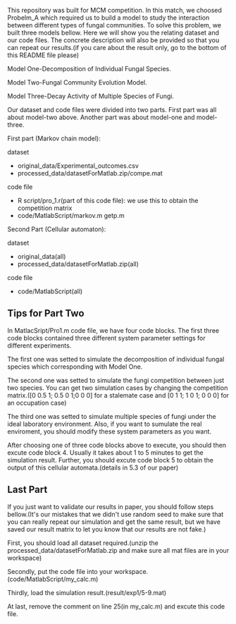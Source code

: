 This repository was built for MCM competition. In this match, we choosed Probelm_A which required us to build a model to study the interaction between different types of fungal communities. To solve this problem, we built three models bellow. Here we will show you the relating dataset and our code files. The concrete description will also be provided so that you can repeat our results.(if you care about the result only, go to the bottom of this README file please)

Model One-Decomposition of Individual Fungal Species.

Model Two-Fungal Community Evolution Model.

Model Three-Decay Activity of Multiple Species of Fungi.

Our dataset and code files were divided into two parts. First part was all about model-two above. Another part was about model-one and model-three.

First part (Markov chain model):

dataset

- original_data/Experimental_outcomes.csv
- processed_data/datasetForMatlab.zip/compe.mat

code file

- R script/pro_1.r(part of this code file): we use this to obtain the competition matrix
- code/MatlabScript/markov.m getp.m

Second Part (Cellular automaton):

dataset

- original_data(all)
- processed_data/datasetForMatlab.zip(all)

code file

- code/MatlabScript(all)

## Tips for Part Two

In MatlacSript/Pro1.m code file, we have four code blocks. The first three code blocks contained three different system parameter settings for different experiments.

The first one was setted to simulate the decomposition of individual fungal species which corresponding with Model One.

The second one was setted to simulate the fungi competition between just two species. You can get two simulation cases by changing the competition matrix.([0 0.5 1; 0.5 0 1;0 0 0] for a stalemate case and [0 1 1; 1 0 1; 0 0 0] for an occupation case)

The third one was setted to simulate multiple species of fungi under the ideal laboratory environment. Also, if you want to sumulate the real enviroment, you should modify these system parameters as you want.

After choosing one of three code blocks above to execute, you should then excute code block 4. Usually it takes about 1 to 5 minutes to get the simulation result. Further, you should excute code block 5 to obtain the output of this cellular automata.(details in 5.3 of our paper)

## Last Part

If you just want to validate our results in paper, you should follow steps bellow.(It's our mistakes that we didn't use random seed to make sure that you can really repeat our simulation and get the same result, but we have saved our result matrix to let you know that our results are not fake.)

First, you should load all dataset required.(unzip the processed_data/datasetForMatlab.zip and make sure all mat files are in your workspace)

Secondly, put the code file into your workspace.(code/MatlabScript/my_calc.m)

Thirdly, load the simulation result.(result/exp1/5-9.mat)

At last, remove the comment on line 25(in my_calc.m) and excute this code file.
